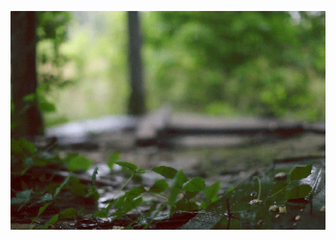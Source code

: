 <!-- Center the header text and image -->
<div align="center">
  
  <!-- Header text with larger font size -->
  <h1 style="font-size: 2.5em; color: #333;">Maedeh H.Toosi</h1>
  
  <!-- Image with some styling -->
  <img src="header.gif" alt="header" width="850px" style="border-radius: 1px; margin-top: -100px; object-fit: cover; height: 350px;">

</div>

